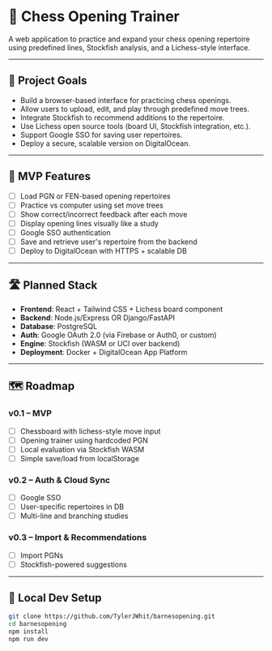 # 🧠 Chess Opening Trainer

A web application to practice and expand your chess opening repertoire using predefined lines, Stockfish analysis, and a Lichess-style interface.

---

## 🎯 Project Goals

- Build a browser-based interface for practicing chess openings.
- Allow users to upload, edit, and play through predefined move trees.
- Integrate Stockfish to recommend additions to the repertoire.
- Use Lichess open source tools (board UI, Stockfish integration, etc.).
- Support Google SSO for saving user repertoires.
- Deploy a secure, scalable version on DigitalOcean.

---

## 🚧 MVP Features

- [ ] Load PGN or FEN-based opening repertoires
- [ ] Practice vs computer using set move trees
- [ ] Show correct/incorrect feedback after each move
- [ ] Display opening lines visually like a study
- [ ] Google SSO authentication
- [ ] Save and retrieve user's repertoire from the backend
- [ ] Deploy to DigitalOcean with HTTPS + scalable DB

---

## 🛣️ Planned Stack

- **Frontend**: React + Tailwind CSS + Lichess board component
- **Backend**: Node.js/Express OR Django/FastAPI
- **Database**: PostgreSQL
- **Auth**: Google OAuth 2.0 (via Firebase or Auth0, or custom)
- **Engine**: Stockfish (WASM or UCI over backend)
- **Deployment**: Docker + DigitalOcean App Platform

---

## 🗺️ Roadmap

### v0.1 – MVP
- [ ] Chessboard with lichess-style move input
- [ ] Opening trainer using hardcoded PGN
- [ ] Local evaluation via Stockfish WASM
- [ ] Simple save/load from localStorage

### v0.2 – Auth & Cloud Sync
- [ ] Google SSO
- [ ] User-specific repertoires in DB
- [ ] Multi-line and branching studies

### v0.3 – Import & Recommendations
- [ ] Import PGNs
- [ ] Stockfish-powered suggestions

---

## 🔧 Local Dev Setup

```bash
git clone https://github.com/TylerJWhit/barnesopening.git
cd barnesopening
npm install
npm run dev
